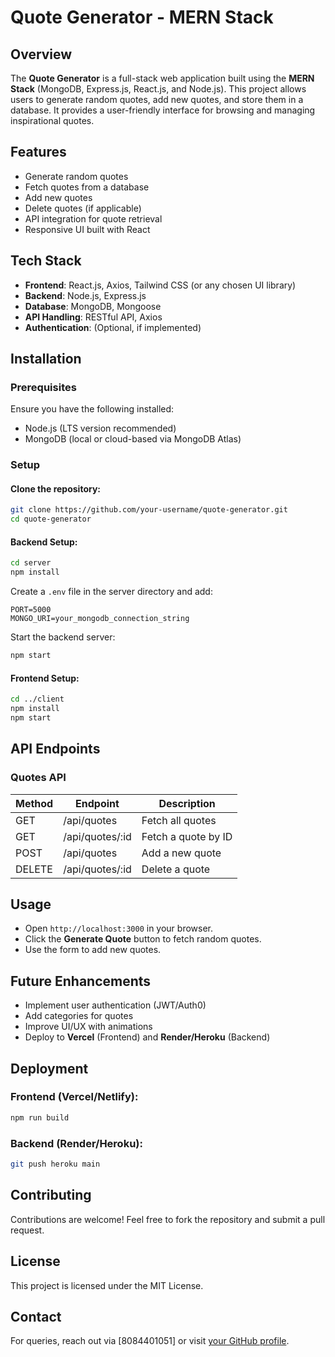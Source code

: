 # Quote Generator - MERN Stack

## Overview
The **Quote Generator** is a full-stack web application built using the **MERN Stack** (MongoDB, Express.js, React.js, and Node.js). This project allows users to generate random quotes, add new quotes, and store them in a database. It provides a user-friendly interface for browsing and managing inspirational quotes.

## Features
- Generate random quotes
- Fetch quotes from a database
- Add new quotes
- Delete quotes (if applicable)
- API integration for quote retrieval
- Responsive UI built with React

## Tech Stack
- **Frontend**: React.js, Axios, Tailwind CSS (or any chosen UI library)
- **Backend**: Node.js, Express.js
- **Database**: MongoDB, Mongoose
- **API Handling**: RESTful API, Axios
- **Authentication**: (Optional, if implemented)

## Installation

### Prerequisites
Ensure you have the following installed:
- Node.js (LTS version recommended)
- MongoDB (local or cloud-based via MongoDB Atlas)

### Setup
#### Clone the repository:
```bash
git clone https://github.com/your-username/quote-generator.git
cd quote-generator
```

#### Backend Setup:
```bash
cd server
npm install
```

Create a `.env` file in the server directory and add:
```plaintext
PORT=5000
MONGO_URI=your_mongodb_connection_string
```

Start the backend server:
```bash
npm start
```

#### Frontend Setup:
```bash
cd ../client
npm install
npm start
```

## API Endpoints
### **Quotes API**
| Method | Endpoint         | Description          |
|--------|----------------|----------------------|
| GET    | /api/quotes    | Fetch all quotes    |
| GET    | /api/quotes/:id | Fetch a quote by ID |
| POST   | /api/quotes    | Add a new quote     |
| DELETE | /api/quotes/:id | Delete a quote      |

## Usage
- Open `http://localhost:3000` in your browser.
- Click the **Generate Quote** button to fetch random quotes.
- Use the form to add new quotes.

## Future Enhancements
- Implement user authentication (JWT/Auth0)
- Add categories for quotes
- Improve UI/UX with animations
- Deploy to **Vercel** (Frontend) and **Render/Heroku** (Backend)

## Deployment
### **Frontend** (Vercel/Netlify):
```bash
npm run build
```

### **Backend** (Render/Heroku):
```bash
git push heroku main
```

## Contributing
Contributions are welcome! Feel free to fork the repository and submit a pull request.

## License
This project is licensed under the MIT License.

## Contact
For queries, reach out via [8084401051] or visit [your GitHub profile](https://github.com/sunnysaw).

